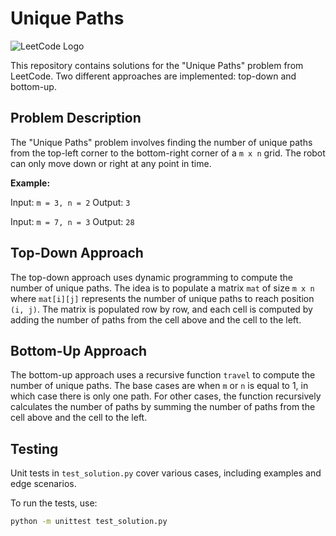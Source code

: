 # Unique Paths

![LeetCode Logo](https://leetcode.com/favicon.ico)

This repository contains solutions for the "Unique Paths" problem from LeetCode. Two different approaches are implemented: top-down and bottom-up.

## Problem Description

The "Unique Paths" problem involves finding the number of unique paths from the top-left corner to the bottom-right corner of a `m x n` grid. The robot can only move down or right at any point in time.

**Example:**

Input: `m = 3, n = 2`
Output: `3`

Input: `m = 7, n = 3`
Output: `28`

## Top-Down Approach

The top-down approach uses dynamic programming to compute the number of unique paths. The idea is to populate a matrix `mat` of size `m x n` where `mat[i][j]` represents the number of unique paths to reach position `(i, j)`. The matrix is populated row by row, and each cell is computed by adding the number of paths from the cell above and the cell to the left.

## Bottom-Up Approach

The bottom-up approach uses a recursive function `travel` to compute the number of unique paths. The base cases are when `m` or `n` is equal to 1, in which case there is only one path. For other cases, the function recursively calculates the number of paths by summing the number of paths from the cell above and the cell to the left.

## Testing

Unit tests in `test_solution.py` cover various cases, including examples and edge scenarios.

To run the tests, use:

```bash
python -m unittest test_solution.py